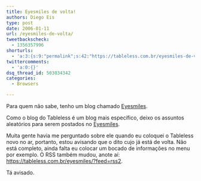 ```yaml
---
title: Eyesmiles de volta!
authors: Diego Eis
type: post
date: 2006-01-11
url: /eyesmiles-de-volta/
tweetbackscheck:
  - 1356357996
shorturls:
  - 'a:3:{s:9:"permalink";s:42:"https://tableless.com.br/eyesmiles-de-volta";s:7:"tinyurl";s:26:"https://tinyurl.com/3e4h2od";s:4:"isgd";s:19:"https://is.gd/9nwjdm";}'
twittercomments:
  - 'a:0:{}'
dsq_thread_id: 503034342
categories:
  - Browsers

---
```

Para quem não sabe, tenho um blog chamado [Eyesmiles][1].
  
Como o blog do Tableless é um blog mais específico, deixo os assuntos aleatórios para serem postados no [Eyesmiles][1].
  
Muita gente havia me perguntado sobre ele quando eu coloquei o Tableless novo no ar, portanto, estou avisando que o dito cujo já está de volta. Não está completo, ainda falta eu colocar um bocado de informações no menu por exemplo. O RSS também mudou, anote aí: <https://tableless.com.br/eyesmiles/?feed=rss2>.

Tá avisado.

 [1]: https://tableless.com.br/eyesmiles/